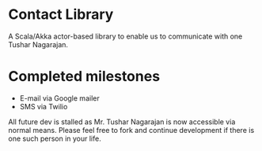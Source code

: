 # Contact Library
A Scala/Akka actor-based library to enable us to communicate with one Tushar Nagarajan.

# Completed milestones
- E-mail via Google mailer
- SMS via Twilio

All future dev is stalled as Mr. Tushar Nagarajan is now accessible via normal means. 
Please feel free to fork and continue development if there is one such person in your life.
